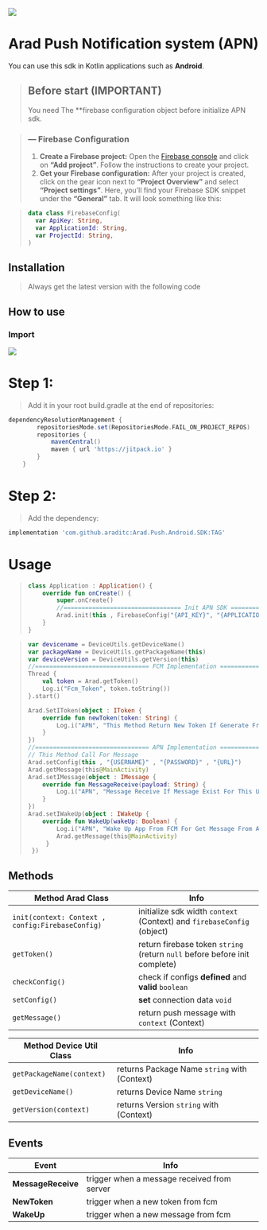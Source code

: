![](https://i.postimg.cc/hjyQ091y/temp-Imagewrz-UWr.jpg)

# Arad Push Notification system (APN)
You can use this sdk in Kotlin applications such as **Android**.

> ## Before start (IMPORTANT)
> You need The **firebase configuration object before initialize APN sdk.

> ### — Firebase Configuration
> 1. **Create a Firebase project:** Open the [Firebase console](https://console.firebase.google.com) and click on **“Add project”**. Follow the instructions to create your project.
> 2. **Get your Firebase configuration:** After your project is created, click on the gear icon next to **“Project Overview”** and select **“Project settings”**. Here, you’ll find your Firebase SDK snippet under the **“General”** tab. It will look something like this:

>```kotlin
> data class FirebaseConfig(
>   var ApiKey: String,
>   var ApplicationId: String,
>   var ProjectId: String,
>)
>```

## Installation
>Always get the latest version with the following code

## How to use

### Import
[![](https://jitpack.io/v/araditc/Arad.Push.Android.SDK.svg)](https://jitpack.io/#araditc/Arad.Push.Android.SDK)

# Step 1:
>Add it in your root build.gradle at the end of repositories:

``` groovy
dependencyResolutionManagement {
		repositoriesMode.set(RepositoriesMode.FAIL_ON_PROJECT_REPOS)
		repositories {
			mavenCentral()
			maven { url 'https://jitpack.io' }
		}
	}
```
# Step 2:
>Add the dependency:

```groovy
implementation 'com.github.araditc:Arad.Push.Android.SDK:TAG'
```

# Usage

>```kotlin
> class Application : Application() {
>     override fun onCreate() {
>         super.onCreate()
>         //================================= Init APN SDK ===========================================
>         Arad.init(this , FirebaseConfig("{API_KEY}", "{APPLICATION_ID}" , "{PROJECT_ID}"))
>     }
> }
>```

>```kotlin
> var devicename = DeviceUtils.getDeviceName()
> var packageName = DeviceUtils.getPackageName(this)
> var deviceVersion = DeviceUtils.getVersion(this)
> //================================ FCM Implementation ======================================
> Thread {
>     val token = Arad.getToken()
>     Log.i("Fcm_Token", token.toString())
> }.start()
> 
> Arad.SetIToken(object : IToken {
>     override fun newToken(token: String) {
>         Log.i("APN", "This Method Return New Token If Generate From FCM")
>     }
> })
> //================================ APN Implementation ======================================
> // This Method Call For Message
> Arad.setConfig(this , "{USERNAME}" , "{PASSWORD}" , "{URL}")
> Arad.getMessage(this@MainActivity)
> Arad.setIMessage(object : IMessage {
>     override fun MessageReceive(payload: String) {
>         Log.i("APN", "Message Receive If Message Exist For This User In Server")
>     }
> })
> Arad.setIWakeUp(object : IWakeUp {
>     override fun WakeUp(wakeUp: Boolean) {
>         Log.i("APN", "Wake Up App From FCM For Get Message From APN")
>         Arad.getMessage(this@MainActivity)
>      }
>  })
>```

## Methods

| Method Arad Class                                | Info                                                                       |
|--------------------------------------------------|----------------------------------------------------------------------------|
| `init(context: Context , config:FirebaseConfig)` | initialize sdk width `context` (Context) and `firebaseConfig` (object)     |
| `getToken()`                                     | return firebase token `string` (return `null` before before init complete) |
| `checkConfig()`                                  | check if configs **defined** and **valid** `boolean`                       |
| `setConfig()`                                    | **set** connection data `void`                                             |
| `getMessage()`                                   | return push message with `context` (Context)                               |

| Method Device Util Class                         | Info                                                                       |
|--------------------------------------------------|----------------------------------------------------------------------------|
| `getPackageName(context)`                        | returns Package Name `string` with (Context)                               |
| `getDeviceName()`                                | returns Device Name `string`                                               |
| `getVersion(context)`                            | returns Version `string` with (Context)                                    |

## Events

| Event              | Info                                        |
|--------------------|---------------------------------------------|
| **MessageReceive** | trigger when a message received from server |
| **NewToken**       | trigger when a new token from fcm           |
| **WakeUp**         | trigger when a new message from fcm         |